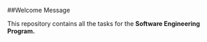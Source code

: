 ##Welcome Message

This repository contains all the tasks for the **Software Engineering Program.**
